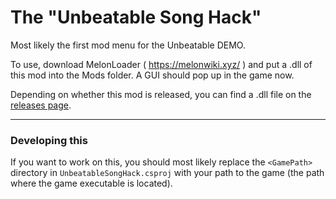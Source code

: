 # The "Unbeatable Song Hack"

Most likely the first mod menu for the Unbeatable DEMO.

To use, download MelonLoader ( https://melonwiki.xyz/ ) and put a .dll of this mod into the Mods folder. A GUI should pop up in the game now.

Depending on whether this mod is released, you can find a .dll file on the [releases page](https://github.com/ErikGXDev/unbeatable-demo-song-hack/releases).

---

### Developing this

If you want to work on this, you should most likely replace the `<GamePath>` directory in `UnbeatableSongHack.csproj` with your path to the game (the path where the game executable is located).
